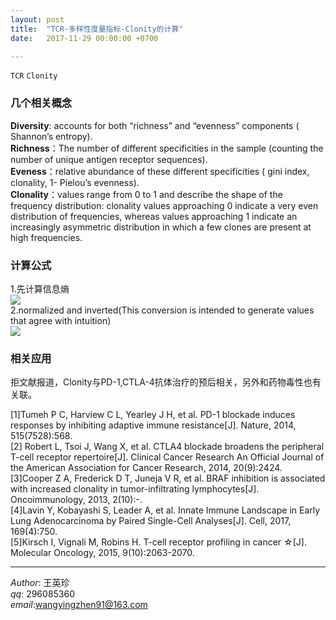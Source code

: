 ```yaml
---
layout: post  
title:  "TCR-多样性度量指标-Clonity的计算"  
date:   2017-11-29 00:00:00 +0700  

---
```


`TCR` `Clonity`   
### 几个相关概念  
**Diversity**: accounts for both “richness” and “evenness” components ( Shannon’s entropy).  
**Richness**：The number of different specificities in the sample (counting the number of unique antigen receptor sequences).  
**Eveness**：relative abundance of these different specificities ( gini index, clonality, 1- Pielou’s evenness).  
**Clonality**：values range from 0 to 1 and describe the shape of the frequency distribution: clonality values approaching 0 indicate a very even distribution of frequencies, whereas values approaching 1 indicate an increasingly asymmetric distribution in which a few clones are present at high frequencies.

### 计算公式
1.先计算信息熵  
![](https://note.youdao.com/yws/api/personal/file/9155277764A040078183A37CF3AA4F3C?method=download&shareKey=d0199ed4f0f3259677d1089cfd2d22ea)   
2.normalized and inverted(This conversion is intended to generate values that agree with intuition)  
![](https://note.youdao.com/yws/api/personal/file/973BDE1777A94D188D9A53040B45C322?method=download&shareKey=61f72111681b7c8268ae2be8c5d1c49c)

### 相关应用
拒文献报道，Clonity与PD-1,CTLA-4抗体治疗的预后相关，另外和药物毒性也有关联。 
 
[1]Tumeh P C, Harview C L, Yearley J H, et al. PD-1 blockade induces responses by inhibiting adaptive immune resistance[J]. Nature, 2014, 515(7528):568.  
[2] Robert L, Tsoi J, Wang X, et al. CTLA4 blockade broadens the peripheral T-cell receptor repertoire[J]. Clinical Cancer Research An Official Journal of the American Association for Cancer Research, 2014, 20(9):2424.  
[3]Cooper Z A, Frederick D T, Juneja V R, et al. BRAF inhibition is associated with increased clonality in tumor-infiltrating lymphocytes[J]. Oncoimmunology, 2013, 2(10):-.  
[4]Lavin Y, Kobayashi S, Leader A, et al. Innate Immune Landscape in Early Lung Adenocarcinoma by Paired Single-Cell Analyses[J]. Cell, 2017, 169(4):750.  
[5]Kirsch I, Vignali M, Robins H. T-cell receptor profiling in cancer ☆[J]. Molecular Oncology, 2015, 9(10):2063-2070.




-------------
*Author*: 王英珍   
*qq*: 296085360  
*email*:wangyingzhen91@163.com  